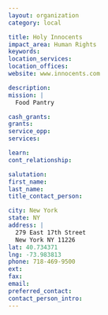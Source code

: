 ```yaml
---
layout: organization
category: local

title: Holy Innocents
impact_area: Human Rights
keywords: 
location_services: 
location_offices: 
website: www.innocents.com

description: 
mission: |
  Food Pantry

cash_grants: 
grants: 
service_opp: 
services: 

learn: 
cont_relationship: 

salutation: 
first_name: 
last_name: 
title_contact_person: 

city: New York
state: NY
address: |
  279 East 17th Street  
  New York NY 11226
lat: 40.734371
lng: -73.983813
phone: 718-469-9500
ext: 
fax: 
email: 
preferred_contact: 
contact_person_intro: 
---
```

